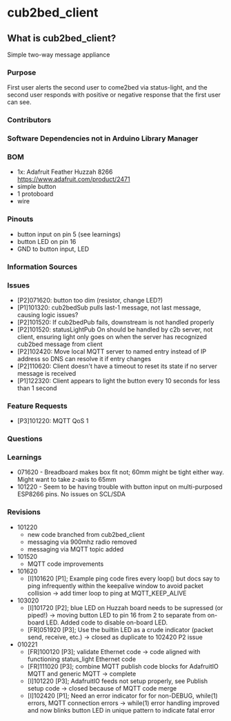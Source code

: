 # cub2bed_client
## What is cub2bed_client? 
Simple two-way message appliance

### Purpose
First user alerts the second user to come2bed via status-light, and the second user responds with positive or negative response that the first user can see.

### Contributors

### Software Dependencies not in Arduino Library Manager

### BOM
- 1x: Adafruit Feather Huzzah 8266 https://www.adafruit.com/product/2471
- simple button
- 1 protoboard
- wire

### Pinouts
- button input on pin 5 (see learnings)
- button LED on pin 16
- GND to button input, LED

### Information Sources

### Issues
- [P2]071620: button too dim (resistor, change LED?)
- [P1]101320: cub2bedSub pulls last-1 message, not last message, causing logic issues?
- [P2]101520: If cub2bedPub fails, downstream is not handled properly
- [P2]101520: statusLightPub On should be handled by c2b server, not client, ensuring light only goes on when the server has recognized cub2bed message from client
- [P2]102420: Move local MQTT server to named entry instead of IP address so DNS can resolve it if entry changes
- [P2]110620: Client doesn't have a timeout to reset its state if no server message is received
- [P1]122320: Client appears to light the button every 10 seconds for less than 1 second

### Feature Requests
- [P3]101220: MQTT QoS 1

### Questions

### Learnings
- 071620 - Breadboard makes box fit not; 60mm might be tight either way. Might want to take z-axis to 65mm
- 101220 - Seem to be having trouble with button input on multi-purposed ESP8266 pins. No issues on SCL/SDA
 
### Revisions
- 101220
	- new code branched from cub2bed_client
	- messaging via 900mhz radio removed
	- messaging via MQTT topic added
- 101520
	- MQTT code improvements
- 101620
	- [I]101620 [P1]; Example ping code fires every loop() but docs say to ping infrequently within the keepalive window to avoid packet collision -> add timer loop to ping at MQTT_KEEP_ALIVE
- 103020
	- [I]101720 [P2]; blue LED on Huzzah board needs to be supressed (or piped!) -> moving button LED to pin 16 from 2 to separate from on-board LED. Added code to disable on-board LED.
	- [FR]051920 [P3]; Use the builtin LED as a crude indicator (packet send, receive, etc.) -> closed as duplicate to 102420 P2 issue
- 010221
	- [FR]100120 [P3]; validate Ethernet code -> code aligned with functioning status_light Ethernet code
	- [FR]111020 [P3]; combine MQTT publish code blocks for AdafruitIO MQTT and generic MQTT -> complete
	- [I]101220 [P3]; AdafruitIO feeds not setup properly, see Publish setup code -> closed because of MQTT code merge
	- [I]102420 [P1]; Need an error indicator for for non-DEBUG, while(1) errors, MQTT connection errors -> while(1) error handling improved and now blinks button LED in unique pattern to indicate fatal error
